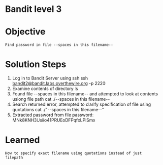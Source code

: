 # Bandit level 3

# Objective
    Find password in file --spaces in this filename-- 

# Solution Steps
1. Log in to Bandit Server using ssh
    ssh bandit2@bandit.labs.overthewire.org -p 2220
2. Examine contents of directory
    ls
3. Found file --spaces in this filename-- and attempted to look at contents usiong file path
    cat ./--spaces in this filename--
4. Search returned error, attempted to clarify specification of file using quotations
    cat ./"--spaces in this filename--"
5. Extracted password from file
    password: MNk8KNH3Usiio41PRUEoDFPqfxLPlSmx

# Learned
    How to specify exact filename using quotations instead of just filepath
